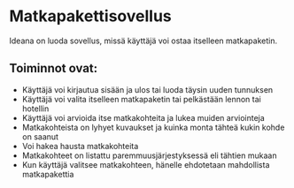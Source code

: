 # Matkapakettisovellus

Ideana on luoda sovellus, missä käyttäjä voi ostaa itselleen matkapaketin.

## Toiminnot ovat:

- Käyttäjä voi kirjautua sisään ja ulos tai luoda täysin uuden tunnuksen
- Käyttäjä voi valita itselleen matkapaketin tai pelkästään lennon tai hotellin
- Käyttäjä voi arvioida itse matkakohteita ja lukea muiden arviointeja
- Matkakohteista on lyhyet kuvaukset ja kuinka monta tähteä kukin kohde on saanut
- Voi hakea hausta matkakohteita 
- Matkakohteet on listattu paremmuusjärjestyksessä eli tähtien mukaan
- Kun käyttäjä valitsee matkakohteen, hänelle ehdotetaan mahdollista matkapakettia
